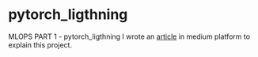 # pytorch_ligthning
MLOPS PART 1 - pytorch_ligthning
I wrote an [article](https://medium.com/@mremreozan/mlops-part-1-pytorch-ligthning-eed95c96cfb) in medium platform to explain this project.
